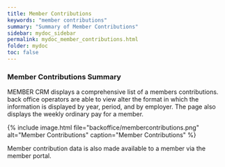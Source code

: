 ```yaml
---
title: Member Contributions
keywords: "member contributions"
summary: "Summary of Member Contributions"
sidebar: mydoc_sidebar
permalink: mydoc_member_contributions.html
folder: mydoc
toc: false
---
```


### Member Contributions Summary

MEMBER CRM displays a comprehensive list of a members contributions. back office operators are able to view alter the format in which the information is displayed by year, period, and by employer. The page also displays the weekly ordinary pay for a member.

{% include image.html file="backoffice/membercontributions.png" alt="Member Contributions" caption="Member Contributions" %}

Member contribution data is also made available to a member via the member portal. 
